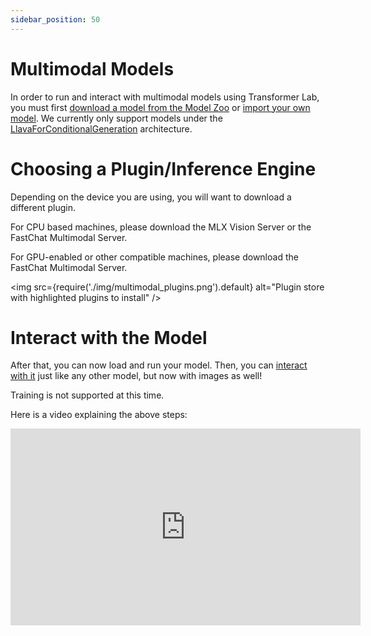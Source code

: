 ```yaml
---
sidebar_position: 50
---
```


# Multimodal Models

In order to run and interact with multimodal models using Transformer Lab, you must first [download a model from the Model Zoo](../tutorial/3-models.md) or [import your own model](import.md). We currently only support models under the [LlavaForConditionalGeneration](https://huggingface.co/docs/transformers/en/model_doc/llava#transformers.LlavaForConditionalGeneration) architecture.

# Choosing a Plugin/Inference Engine

Depending on the device you are using, you will want to download a different plugin.

For CPU based machines, please download the MLX Vision Server or the FastChat Multimodal Server.

For GPU-enabled or other compatible machines, please download the FastChat Multimodal Server.

<img src={require('./img/multimodal_plugins.png').default} alt="Plugin store with highlighted plugins to install" />

# Interact with the Model

After that, you can now load and run your model. Then, you can [interact with it](../tutorial/4-interact.md) just like any other model, but now with images as well!

Training is not supported at this time.

Here is a video explaining the above steps:

<iframe width="560" height="315" src="https://www.youtube.com/embed/GFbXZrElW8g?si=s9W541lZn4MDRb1u" title="YouTube video player" frameborder="0" allow="accelerometer; autoplay; clipboard-write; encrypted-media; gyroscope; picture-in-picture; web-share" referrerpolicy="strict-origin-when-cross-origin" allowfullscreen></iframe>
